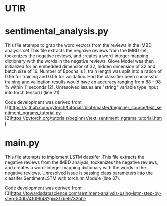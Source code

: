 # UTIR


# sentimental_analysis.py
This file attemps to grab the word vectors from the reviews in the IMBD analysis set This file extracts the negative reviews from the IMBD set, tockenizes the negative reviews, and creates a word-integer mapping dictionary with the words in the negative reviews. Glove Model was then initialized for an embedded dimension of 32, hidden dimension of 32 and batch size of 16. Number of Epochs is 1, train length was split into a ration of 0.95 for training and 0.05 for validation. Had the classifier been successful, training and validation results would have an accuracy ranging from 88 - 98 % within 11 seconds [2]. Unresolved issues are "string" variable type input into torch.tensor() (line 21).

Code development was derived from: 
[1]https://github.com/pytorch/tutorials/blob/master/beginner_source/text_sentiment_ngrams_tutorial.py
[2]https://pytorch.org/tutorials/beginner/text_sentiment_ngrams_tutorial.html


# main.py 
This file attempts to implement LSTM classifer .This file extracts the negative reviews from the IMBD analysis, tockenizes the negative reviews, and creates a word-integer mapping dictionary with the words in the negative reviews. Unresolved issue is passing class parameters into the classifer SentimentLSTM with torch.nn.Module (line 37).

Code development was derived from: 
[3]https://towardsdatascience.com/sentiment-analysis-using-lstm-step-by-step-50d074f09948?gi=3f7be9732bbe
